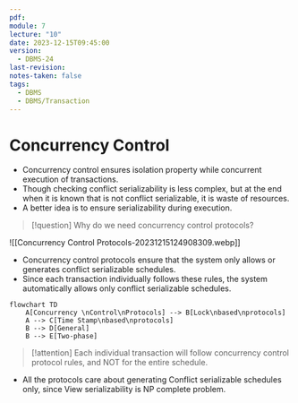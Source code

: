 ```yaml
---
pdf: 
module: 7
lecture: "10"
date: 2023-12-15T09:45:00
version:
  - DBMS-24
last-revision: 
notes-taken: false
tags:
  - DBMS
  - DBMS/Transaction
---
```

# Concurrency Control
- Concurrency control ensures isolation property while concurrent execution of transactions.
- Though checking conflict serializability is less complex, but at the end when it is known that is not conflict serializable, it is waste of resources.
- A better idea is to ensure serializability during execution.

> [!question] 
> Why do we need concurrency control protocols?

![[Concurrency Control Protocols-20231215124908309.webp]]

- Concurrency control protocols ensure that the system only allows or generates conflict serializable schedules.
- Since each transaction individually follows these rules, the system automatically allows only conflict serializable schedules.

```mermaid
flowchart TD
	A[Concurrency \nControl\nProtocols] --> B[Lock\nbased\nprotocols]
	A --> C[Time Stamp\nbased\nprotocols]
	B --> D[General]
	B --> E[Two-phase]
```

> [!attention] 
> Each individual transaction will follow concurrency control protocol rules, and NOT for the entire schedule.

- All the protocols care about generating Conflict serializable schedules only, since View serializability is NP complete problem.